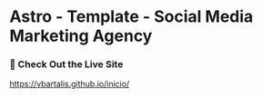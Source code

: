 # Astro - Template - Social Media Marketing Agency

### 🚀 Check Out the Live Site

https://vbartalis.github.io/inicio/

